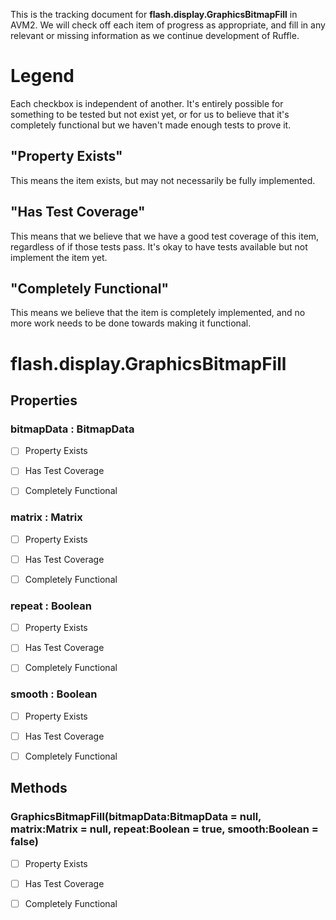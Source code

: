 This is the tracking document for **flash.display.GraphicsBitmapFill** in AVM2. We will check off each item of progress as appropriate, and fill in any relevant or missing information as we continue development of Ruffle.
# Legend

Each checkbox is independent of another. It's entirely possible for something to be tested but not exist yet, or for us to believe that it's completely functional but we haven't made enough tests to prove it.
## "Property Exists"

This means the item exists, but may not necessarily be fully implemented.
## "Has Test Coverage"

This means that we believe that we have a good test coverage of this item, regardless of if those tests pass. It's okay to have tests available but not implement the item yet.
## "Completely Functional"

This means we believe that the item is completely implemented, and no more work needs to be done towards making it functional.
# flash.display.GraphicsBitmapFill
## Properties
### bitmapData : BitmapData

* [ ] Property Exists

* [ ] Has Test Coverage

* [ ] Completely Functional


### matrix : Matrix

* [ ] Property Exists

* [ ] Has Test Coverage

* [ ] Completely Functional


### repeat : Boolean

* [ ] Property Exists

* [ ] Has Test Coverage

* [ ] Completely Functional


### smooth : Boolean

* [ ] Property Exists

* [ ] Has Test Coverage

* [ ] Completely Functional


## Methods
### GraphicsBitmapFill(bitmapData:BitmapData = null, matrix:Matrix = null, repeat:Boolean = true, smooth:Boolean = false)

* [ ] Property Exists

* [ ] Has Test Coverage

* [ ] Completely Functional